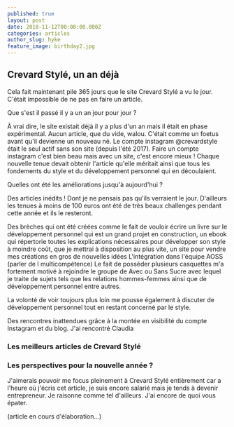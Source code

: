 ```yaml
---
published: true
layout: post
date: 2018-11-12T00:00:00.000Z
categories: articles
author_slug: hyke
feature_image: birthday2.jpg
---
```

## Crevard Stylé, un an déjà

Cela fait maintenant pile 365 jours que le site Crevard Stylé a vu le jour. C'était impossible de ne pas en faire un article.

Que s'est il passé il y a un an jour pour jour ?

À vrai dire, le site existait déjà il y a plus d'un an mais il était en phase expérimental. Aucun article, que du vide, walou. C'était comme un foetus avant qu'il devienne un nouveau né. 
Le compte instagram @crevardstyle était le seul actif sans son site (depuis l'été 2017).
Faire un compte instagram c'est bien beau mais avec un site, c'est encore mieux !
Chaque nouvelle tenue devait obtenir l'article qu'elle méritait ainsi que tous les fondements du style et du développement personnel qui en découlaient.

Quelles ont été les améliorations jusqu'à aujourd'hui ?

Des articles inédits ! Dont je ne pensais pas qu'ils verraient le jour. D'ailleurs les tenues à moins de 100 euros ont été de très beaux challenges pendant cette année et ils le resteront.

Des brèches qui ont été créées comme le fait de vouloir écrire un livre sur le développement personnel qui est un grand projet en construction, un ebook qui répertorie toutes les explications nécessaires pour développer son style à moindre coût, que je mettrai à disposition au plus vite, un site pour vendre mes créations en gros de nouvelles idées 
L'intégration dans l'équipe AOSS (parler de l multicompétence)
Le fait de posséder plusieurs casquettes m'a fortement motivé à rejoindre le groupe de Avec ou Sans Sucre avec lequel je traite de sujets tels que les relations hommes-femmes ainsi que de développement personnel entre autres.

La volonté de voir toujours plus loin me pousse également à discuter de développement personnel tout en restant concerné par le style.

Des rencontres inattendues grâce à la montée en visibilité du compte Instagram et du blog.
J'ai rencontré Claudia 

### Les meilleurs articles de Crevard Stylé

### Les perspectives pour la nouvelle année ?

J'aimerais pouvoir me focus pleinement à Crevard Stylé entièrement car a l'heure où j'écris cet article, je suis encore salarié mais je tends à devenir entrepreneur. Je raisonne comme tel d'ailleurs. J'ai encore de quoi vous épater.

(article en cours d'élaboration...)
